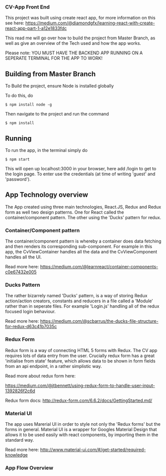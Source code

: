 ### CV-App Front End

This project was built using create react app, for more information on this see here: https://medium.com/@diamondgfx/learning-react-with-create-react-app-part-1-a12e1833fdc

This read me will go over how to build the project from Master Branch, as well as give an overview of the Tech used and how the app works.

Please note: YOU MUST HAVE THE BACKEND APP RUNNING ON A SEPERATE TERMINAL FOR THE APP TO WORK!

## Building from Master Branch

To Build the project, ensure Node is installed globally

To do this, do 

```
$ npm install node -g
```
Then navigate to the project and run the  command

```
$ npm install
```

## Running

To run the app, in the terminal simply do
```
$ npm start
```

This will open up localhost:3000 in your browser, here add /login to get to the login page. To enter use the credentials (at time of writing 'guest' and 'password').


## App Technology overview

The App created using three main technologies, React.JS, Redux and Redux form as well two design patterns. One for React called the container/component pattern. The other using the 'Ducks' pattern for redux. 

### Container/Component pattern

The container/component pattern is whereby a container does data fetching and then renders its corresponding sub-component. For example in this app, the CvViewContainer handles all the data and the CvViewComponent handles all the UI.

Read more here: https://medium.com/@learnreact/container-components-c0e67432e005

### Ducks Pattern 

The rather bizarrely named 'Ducks' pattern, is a way of storing Redux action/action creators, constants and reducers in a file called a 'Module' rather than in seperate files. For example 'Login.js' handling all of the redux focused login behaviour.

Read more here: https://medium.com/@scbarrus/the-ducks-file-structure-for-redux-d63c41b7035c

### Redux Form

Redux form is a way of connecting HTML 5 forms with Redux. The CV app requires lots of data entry from the user. Crucially redux form has a great 'initialise from state' feature, which allows data to be shown in form fields from an api endpoint, in a rather simplistic way.

Read more about redux form here:

https://medium.com/@jtbennett/using-redux-form-to-handle-user-input-1392826f2c6d

Redux form docs: http://redux-form.com/6.6.2/docs/GettingStarted.md/

### Material UI

The app uses Marerial UI in order to style not only the 'Redux forms' but the forms in general. Material UI is a wrapper for Googles Material Design that allows it to be used easily with react components, by importing them in the standard way.

Read more here: http://www.material-ui.com/#/get-started/required-knowledge


### App Flow Overview


